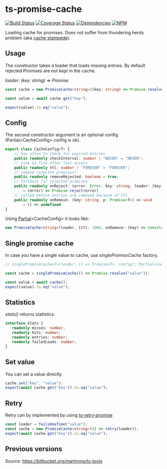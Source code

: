 # ts-promise-cache #

[![Build Status](https://travis-ci.org/normartin/ts-promise-cache.svg?branch=master)](https://travis-ci.org/normartin/ts-promise-cache)
[![Coverage Status](https://coveralls.io/repos/github/normartin/ts-promise-cache/badge.svg?branch=master)](https://coveralls.io/github/normartin/ts-promise-cache?branch=master)
[![Dependencies](https://david-dm.org/normartin/ts-promise-cache.svg)](https://david-dm.org/normartin/ts-promise-cache)
[![NPM](https://img.shields.io/npm/v/ts-promise-cache.svg?color=#555)](https://www.npmjs.com/package/ts-promise-cache)

Loading cache for promises. 
Does not suffer from thundering herds problem (aka [cache stampede](https://en.wikipedia.org/wiki/Cache_stampede)).

## Usage ##
The constructor takes a loader that loads missing entries.
By default rejected Promises are not kept in the cache. 

_loader: (key: string) => Promise<T>_

```typescript
const cache = new PromiseCache<string>((key: string) => Promise.resolve("value"));

const value = await cache.get("key");

expect(value).to.eq("value");
```

## Config ##
The second constructor argument is an optional config (Partial&lt;CacheConfig> config is ok).
```typescript
export class CacheConfig<T> {
    // how often to check for expired entries
    public readonly checkInterval: number | "NEVER" = "NEVER";
    // time to live after last access
    public readonly ttl: number | "FOREVER" = "FOREVER";
    // remove rejected promises?
    public readonly removeRejected: boolean = true;
    // fallback for rejected promises
    public readonly onReject: (error: Error, key: string, loader: (key: string) => Promise<T>) => Promise<T>
        = (error) => Promise.reject(error)
    // called before entries are removed because of ttl
    public readonly onRemove: (key: string, p: Promise<T>) => void
        = () => undefined
}
```
Using [Partial](https://www.typescriptlang.org/docs/handbook/advanced-types.html)&lt;CacheConfig> it looks like:
```typescript
new PromiseCache<string>(loader, {ttl: 1000, onRemove: (key) => console.log("removing", key)});
```

## Single promise cache ##
In case you have a single value to cache, use _singlePromiseCache_ factory.
```typescript
// singlePromiseCache<T>(loader: () => Promise<T>, config?: Partial<CacheConfig<T>>): () => Promise<T>

const cache = singlePromiseCache(() => Promise.resolve("value"));

const value = await cache();
expect(value).to.eq("value");
```

## Statistics ##
_stats()_ returns statistics:
 ```typescript
interface Stats {
    readonly misses: number;
    readonly hits: number;
    readonly entries: number;
    readonly failedLoads: number;
}
 ```

## Set value ##
You can set a value directly
```typescript
cache.set("key", "value");
expect(await cache.get("key")).to.eq("value");
```

## Retry ##
Retry can by implemented by using [ts-retry-promise](https://www.npmjs.com/package/ts-retry-promise)
```typescript
const loader = failsOneTime("value");
const cache = new PromiseCache<string>(() => retry(loader));
expect(await cache.get("key")).to.eq("value");
```

## Previous versions ##
Source: https://bitbucket.org/martinmo/ts-tools

